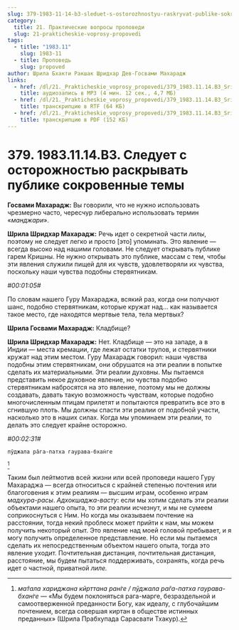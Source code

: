 ```yaml
---
slug: 379-1983-11-14-b3-sleduet-s-ostorozhnostyu-raskryvat-publike-sokrovennye-temy
category:
  title: 21. Практические вопросы проповеди
  slug: 21-prakticheskie-voprosy-propovedi
tags:
  - title: "1983.11"
    slug: 1983-11
  - title: Проповедь
    slug: propoved
author: Шрила Бхакти Ракшак Шридхар Дев-Госвами Махарадж
links:
  - href: /dl/21._Prakticheskie_voprosy_propovedi/379_1983.11.14.B3_SridharMj_Sleduet_s_ostorozhnostju_raskryvat_publike_sokrovennye_temy.mp3
    title: аудиозапись в MP3 (4 мин. 12 сек., 4,7 МБ)
  - href: /dl/21._Prakticheskie_voprosy_propovedi/379_1983.11.14.B3_SridharMj_Sleduet_s_ostorozhnostju_raskryvat_publike_sokrovennye_temy.rtf
    title: транскрипцию в RTF (64 КБ)
  - href: /dl/21._Prakticheskie_voprosy_propovedi/379_1983.11.14.B3_SridharMj_Sleduet_s_ostorozhnostju_raskryvat_publike_sokrovennye_temy.pdf
    title: транскрипцию в PDF (152 КБ)
---
```


# 379. 1983.11.14.B3. Следует с осторожностью раскрывать публике сокровенные темы

**Госвами Махарадж:** Вы говорили, что не нужно использовать чрезмерно часто, чересчур либерально использовать термин «*манджари*».

**Шрила Шридхар Махарадж:** Речь идет о секретной части *лилы*, поэтому не следует легко и просто [это] упоминать. Это явление — всегда высоко над нашими головами. Не следует открывать публике гарем Кришны. Не нужно открывать это публике, массам с тем, чтобы эти явления служили пищей для их чувств, удовлетворяли их чувства, поскольку наши чувства подобны стервятникам.

*#00:01:05#*

По словам нашего Гуру Махараджа, всякий раз, когда они получают шанс, подобно стервятникам, которые кружат над… как называется такое место, где находятся мертвые тела, тела мертвых?

**Шрила Госвами Махарадж:** Кладбище?

**Шрила Шридхар Махарадж:** Нет. Кладбище — это на западе, а в Индии — места кремации, где лежат остатки трупов, и стервятники кружат над этим местом. Гуру Махарадж говорил: наши чувства подобны этим стервятникам, они обрушатся на эти реалии в попытке сделать их материальными. Эти реалии духовны. Мы пытаемся представить некое духовное явление, но чувства подобно стервятникам набросятся на это явление, поэтому мы не должны создавать, давать такую возможность чувствам, которые подобно многочисленным птицам прилетят и попытаются превратить все это в сгнившую плоть. Мы должны спасти эти реалии от подобной участи, насколько это в наших силах. Когда мы упоминаем эти реалии, то делать это следует крайне осторожно.

*#00:02:31#*

    пӯджала ра̄га-патха гаурава-бхан̇ге
[^_ftn1]

Таким был лейтмотив всей жизни или всей проповеди нашего Гуру Махараджа — всегда относиться с крайней степенью почтения или благоговения к этим реалиям — высшим играм, особенно играм *мадхура-расы*. *Адхокшаджа-васту*: если мы хотим сделать эти реалии объектами нашего опыта, то эти реалии исчезнут, и мы не сумеем соприкоснуться с Ним. Но когда мы оказываем почтение на расстоянии, тогда некий проблеск может прийти к нам, мы можем получить некоторый опыт. Это явление над моей головой пребывает, и я могу получить определенное представление. Но если мы пытаемся сделать их непосредственным объектом нашего опыта, тогда это явление уходит. Почтительная дистанция, почтительная дистанция, расстояние, мы будем пытаться поддерживать, сохранять, когда речь идет о частной, приватной *лиле.*



[^_ftn1]: *ма̄тала хариджана кӣрттана ран̇ге / пӯджала ра̄га-патха гаурава-бхан̇ге* — «Мы будем поклоняться рага-марге, безраздельной и самоотверженной преданности Богу, как идеалу, с глубочайшим почтением, всегда совершая киртан в обществе истинных преданных» (Шрила Прабхупада Сарасвати Тхакур).


